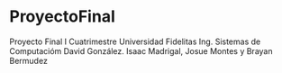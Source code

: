 # ProyectoFinal
Proyecto Final I Cuatrimestre 
Universidad Fidelitas
Ing. Sistemas de Computacióm
David González. Isaac Madrigal, Josue Montes y Brayan Bermudez
